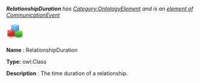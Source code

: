 ___RelationshipDuration__ 
 has
 [Category:OntologyElement](../../Category/OntologyElement "Category:OntologyElement") 
 and is an
 [element of](../../Property/ElementOf "Property:ElementOf") 
[CommunicationEvent](../../Submissions/CommunicationEvent "Submissions:CommunicationEvent")_




  





[![Class](../images/thumb/2/27/Class.gif/45px-Class.gif)](../../Image/Class.gif "Class")


__Name__ 
 : RelationshipDuration
 



__Type:__ 
 owl:Class
 



__Description__ 
 : The time duration of a relationship.